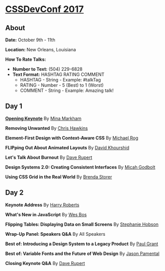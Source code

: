 # [CSSDevConf 2017](http://2017.cssdevconf.com/)

## About

**Date:** October 9th - 11th

**Location:** New Orleans, Louisiana

**How To Rate Talks:**
- **Number to Text:** (504) 229-6828 
- **Text Format:** HASHTAG RATING COMMENT
    - HASHTAG - String - Example: #talkTag
    - RATING - Number - 5 (Best) to 1 (Worst)
    - COMMENT - String - Example: Amazing talk!

## Day 1

[**Opening Keynote**](00%20-%20-keynote-by-mina-markham.md) By [Mina Markham](https://twitter.com/minamarkham)

**Removing Unwanted** By [Chris Hawkins](https://twitter.com/chriswhawkins)

**Element-First Design with Context-Aware CSS** By [Michael Rog](https://twitter.com/michaelrog)

**FLIPping Out About Animated Layouts** By [David Khourshid](https://twitter.com/DavidKPiano)

**Let's Talk About Burnout** By [Dave Rupert](https://twitter.com/davatron5000)

**Design Systems 2.0: Creating Consistent Interfaces** By [Micah Godbolt](https://twitter.com/micahgodbolt)

**Using CSS Grid in the Real World** By [Brenda Storer](https://twitter.com/brendamarienyc)

## Day 2

**Keynote Address** By [Harry Roberts](https://twitter.com/csswizardry)

**What's New in JavaScript** By [Wes Bos](https://twitter.com/wesbos)

**Flipping Tables: Displaying Data on Small Screens** By [Stephanie Hobson](https://twitter.com/stephaniehobson)

**Wrap-Up Panel: Speakers Q&A** By All Speakers

**Best of: Introducing a Design System to a Legacy Product** By [Paul Grant](https://twitter.com/cssinate)

**Best of: Variable Fonts and the Future of Web Design** By [Jason Pamental](https://twitter.com/jpamental)

**Closing Keynote Q&A** By [Dave Rupert](https://twitter.com/davatron5000)
